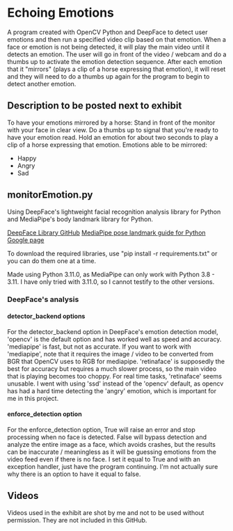 # Echoing Emotions
A program created with OpenCV Python and DeepFace to detect user emotions and then run a specified video clip based on that emotion. When a face or emotion is not being detected, it will play the main video until it detects an emotion. The user will go in front of the video / webcam and do a thumbs up to activate the emotion detection sequence. After each emotion that it "mirrors" (plays a clip of a horse expressing that emotion), it will reset and they will need to do a thumbs up again for the program to begin to detect another emotion.

## Description to be posted next to exhibit
To have your emotions mirrored by a horse: Stand in front of the monitor with your face in clear view. Do a thumbs up to signal that you're ready to have your emotion read. Hold an emotion for about two seconds to play a clip of a horse expressing that emotion.
Emotions able to be mirrored:
- Happy
- Angry
- Sad

## monitorEmotion.py
Using DeepFace's lightweight facial recognition analysis library for Python and MediaPipe's body landmark library for Python.

[DeepFace Library GitHub](https://github.com/serengil/deepface)
[MediaPipe pose landmark guide for Python Google page](https://ai.google.dev/edge/mediapipe/solutions/vision/pose_landmarker/python)

To download the required libraries, use "pip install -r requirements.txt" or you can do them one at a time.

Made using Python 3.11.0, as MediaPipe can only work with Python 3.8 - 3.11. I have only tried with 3.11.0, so I cannot testify to the other versions.

### DeepFace's analysis

#### detector_backend options
For the detector_backend option in DeepFace's emotion detection model, 'opencv' is the default option and has worked well as speed and accuracy. 'mediapipe' is fast, but not as accurate. If you want to work with 'mediapipe', note that it requires the image / video to be converted from BGR that OpenCV uses to RGB for mediapipe. 'retinaface' is supposedly the best for accuracy but requires a much slower process, so the main video that is playing becomes too choppy. For real time tasks, 'retinaface' seems unusable.
I went with using 'ssd' instead of the 'opencv' default, as opencv has had a hard time detecting the 'angry' emotion, which is important for me in this project.

#### enforce_detection option
For the enforce_detection option, True will raise an error and stop processing when no face is detected. False will bypass detection and analyze the entire image as a face, which avoids crashes, but the results can be inaccurate / meaningless as it will be guessing emotions from the video feed even if there is no face. I set it equal to True and with an exception handler, just have the program continuing. I'm not actually sure why there is an option to have it equal to false.

## Videos
Videos used in the exhibit are shot by me and not to be used without permission. They are not included in this GitHub.
